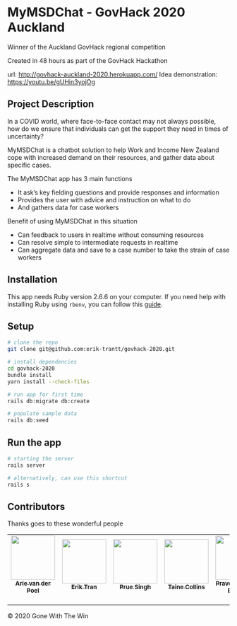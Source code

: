 # MyMSDChat - GovHack 2020 Auckland

Winner of the Auckland GovHack regional competition

Created in 48 hours as part of the GovHack Hackathon

url: http://govhack-auckland-2020.herokuapp.com/
Idea demonstration: https://youtu.be/gUHin3yojOg

## Project Description
In a COVID world, where face-to-face contact may not always possible, how do we ensure that individuals can get the support they need in times of uncertainty?

MyMSDChat is a chatbot solution to help Work and Income New Zealand cope with increased demand on their resources, and gather data about specific cases.

The MyMSDChat app has 3 main functions
- It ask’s key fielding questions and provide responses and information
- Provides the user with advice and instruction on what to do
- And gathers data for case workers

Benefit of using MyMSDChat in this situation
- Can feedback to users in realtime without consuming resources
- Can resolve simple to intermediate requests in realtime
- Can aggregate data and save to a case number to take the strain of case workers

## Installation
This app needs Ruby version 2.6.6 on your computer. If you need help with installing Ruby using `rbenv`, you can follow this [guide](https://www.digitalocean.com/community/tutorials/how-to-install-ruby-on-rails-with-rbenv-on-ubuntu-18-04#step-1-%E2%80%93-install-rbenv-and-dependencies).


## Setup

```bash
# clone the repo
git clone git@github.com:erik-trantt/govhack-2020.git

# install dependencies
cd govhack-2020
bundle install
yarn install --check-files

# run app for first time
rails db:migrate db:create

# populate sample data
rails db:seed
```

## Run the app
```bash
# starting the server
rails server

# alternatively, can use this shortcut
rails s
```

## Contributors

Thanks goes to these wonderful people
<!-- prettier-ignore-start -->
<!-- markdownlint-disable -->
<table>
  <tr>
    <td align="center"><a href="https://github.com/arievdp/"><img src="https://avatars1.githubusercontent.com/u/63568512?s=400&u=52808425006d200bd675d00f95771c9a912e5a5f&v=4" width="100px;" alt=""/><br /><sub><b>Arie van der Poel</b></sub></a><br /><a href="" title="(Code"><sub><b></b></sub></a><br /></td>
    <td align="center"><a href="https://github.com/erik-trantt"><img src="https://avatars0.githubusercontent.com/u/44339322?s=460&u=67b405f2210f1f981efc3e6f55b6b416bed22539&v=4" width="100px;" alt=""/><br /><sub><b>Erik Tran</b></sub></a><br /><a href="" title="Code"><sub><b></b></sub></a><br /></td>
    <td align="center"><a href="https://github.com/pruesinghnagra/"><img src="https://avatars0.githubusercontent.com/u/6743181?s=460&u=3b072ac624dde253029d0189b39ef33211fe2dbc&v=4" width="100px;" alt=""/><br /><sub><b>Prue Singh</b></sub></a><br /><a href="" title=""><sub><b></b></sub></a><br /></td>
     <td align="center"><a href="https://github.com/TaineC"><img src="https://media-exp1.licdn.com/dms/image/C5603AQFCmxHkU_bzzA/profile-displayphoto-shrink_400_400/0?e=1602720000&v=beta&t=-auWX6G0B-nD3g_A9ij7J6LLPG7TghUEAhEppPd9Ago" width="100px;" alt=""/><br /><sub><b>Taine Collins</b></sub></a><br /><a href="" title=""><sub><b></b></sub></a><br /></td>
     <td align="center"><a href="https://github.com/praveenmuthu-46"><img src="https://avatars2.githubusercontent.com/u/46794693?s=460&u=66806db2d1d6f4f97f2d4b34c407cc03d573e7c4&v=4" width="100px;" alt=""/><br /><sub><b>Praveen Muthu Elango</b></sub></a><br /><a href="" title=""><sub><b></b></sub></a><br /></td>
  </tr>
</table>



&#169; 2020 Gone With The Win
